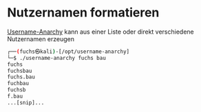 # Nutzernamen formatieren

[Username-Anarchy](https://github.com/urbanadventurer/username-anarchy) kann aus einer Liste oder direkt verschiedene Nutzernamen erzeugen
```bash
┌──(fuchs㉿kali)-[/opt/username-anarchy]
└─$ ./username-anarchy fuchs bau
fuchs
fuchsbau
fuchs.bau
fuchbau
fuchsb
f.bau
...[snip]...
```

